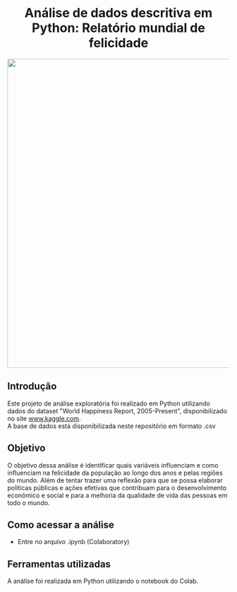 <div align="center">

# Análise de dados descritiva em Python: Relatório mundial de felicidade

<img src="https://kardecriopreto.com.br/wp-content/uploads/2017/08/felicidade-o-que-%C3%A9-isso-1024x576.jpg" width="700">
</div>

## Introdução

Este projeto de análise exploratória foi realizado em Python utilizando dados do dataset "World Happiness Report, 2005-Present", disponibilizado no site www.kaggle.com. <br>
A base de dados está disponibilizada neste repositório em formato .csv

## Objetivo

O objetivo dessa análise é identificar quais variáveis influenciam e como influenciam na felicidade da população ao longo dos anos e pelas regiões do mundo. Além de tentar trazer uma reflexão para que se possa elaborar políticas públicas e ações efetivas que contribuam para o desenvolvimento econômico e social e para a melhoria da qualidade de vida das pessoas em todo o mundo.

## Como acessar a análise

* Entre no arquivo .ipynb (Colaboratory)

## Ferramentas utilizadas

A análise foi realizada em Python utilizando o notebook do Colab.
